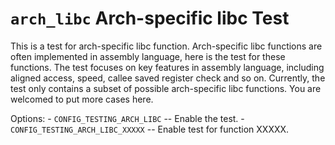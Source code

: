 `arch_libc` Arch-specific libc Test
===================================

This is a test for arch-specific libc function. Arch-specific libc
functions are often implemented in assembly language, here is the test
for these functions. The test focuses on key features in assembly
language, including aligned access, speed, callee saved register check
and so on. Currently, the test only contains a subset of possible
arch-specific libc functions. You are welcomed to put more cases here.

Options: - `CONFIG_TESTING_ARCH_LIBC` -- Enable the test. -
`CONFIG_TESTING_ARCH_LIBC_XXXXX` -- Enable test for function XXXXX.
